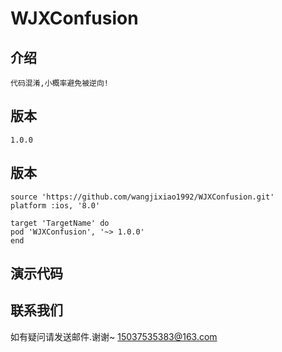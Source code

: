   # WJXConfusion
    
   ## 介绍
    代码混淆,小概率避免被逆向!

   ## 版本
    1.0.0
    
   ## 版本
    source 'https://github.com/wangjixiao1992/WJXConfusion.git'
    platform :ios, '8.0'
    
    target 'TargetName' do
    pod 'WJXConfusion', '~> 1.0.0'
    end

   ## 演示代码
   
                         
   ## 联系我们
   如有疑问请发送邮件.谢谢~
   15037535383@163.com



